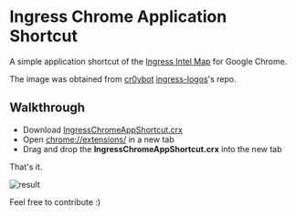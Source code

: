 Ingress Chrome Application Shortcut
=================

A simple application shortcut of the [Ingress Intel Map](https://www.ingress.com/intel) for Google Chrome.

The image was obtained from [cr0ybot](https://github.com/cr0ybot) [ingress-logos](https://github.com/cr0ybot/ingress-logos)'s repo.


Walkthrough
--------
* Download [IngressChromeAppShortcut.crx](https://github.com/renato-almeida/IngressChromeAppShortcut/raw/master/Compressed/IngressChromeAppShortcut.crx)
* Open [chrome://extensions/](chrome://extensions/) in a new tab
* Drag and drop the **IngressChromeAppShortcut.crx** into the new tab 

That's it.

![result](https://raw2.github.com/renato-almeida/IngressChromeAppShortcut/master/README%20Images/result.png "Chrome applications list")

Feel free to contribute :)